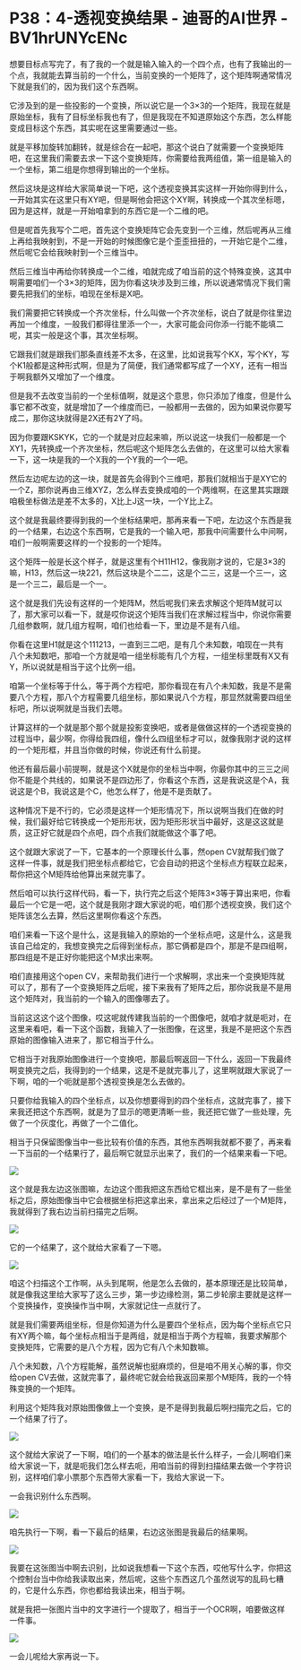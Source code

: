 # P38：4-透视变换结果 - 迪哥的AI世界 - BV1hrUNYcENc

想要目标点写完了，有了我的一个就是输入输入的一个四个点，也有了我输出的一个点，我就能去算当前的一个什么，当前变换的一个矩阵了，这个矩阵啊通常情况下就是我们的，因为我们这个东西啊。

它涉及到的是一些投影的一个变换，所以说它是一个3×3的一个矩阵，我现在就是原始坐标，我有了目标坐标我也有了，但是我现在不知道原始这个东西，怎么样能变成目标这个东西，其实呢在这里需要通过一些。

就是平移加旋转加翻转，就是综合在一起吧，那这个说白了就需要一个变换矩阵吧，在这里我们需要去求一下这个变换矩阵，你需要给我两组值，第一组是输入的一个坐标，第二组是你想得到输出的一个坐标。

然后这块是这样给大家简单说一下吧，这个透视变换其实这样一开始你得到什么，一开始其实在这里只有XY吧，但是啊他会把这个XY啊，转换成一个其次坐标嗯，因为是这样，就是一开始咱拿到的东西它是一个二维的吧。

但是呢首先我写个二吧，首先这个变换矩阵它会先变到一个三维，然后呢再从三维上再给我映射到，不是一开始的时候图像它是个歪歪扭扭的，一开始它是个二维，然后呢它会给我映射到一个三维当中。

然后三维当中再给你转换成一个二维，咱就完成了咱当前的这个特殊变换，这其中啊需要咱们一个3×3的矩阵，因为你看这块涉及到三维，所以说通常情况下我们需要先把我们的坐标，咱现在坐标是X吧。

我们需要把它转换成一个齐次坐标，什么叫做一个齐次坐标，说白了就是你往里边再加一个维度，一般我们都得往里添一个一，大家可能会问你添一行能不能填二呢，其实一般是这个事，其次坐标啊。

它跟我们就是跟我们那条直线差不太多，在这里，比如说我写个KX，写个KY，写个K1般都是这种形式啊，但是为了简便，我们通常都写成了一个XY，还有一相当于啊我额外又增加了一个维度。

但是我不去改变当前的一个坐标值啊，就是这个意思，你只添加了维度，但是什么事它都不改变，就是增加了一个维度而已，一般都用一去做的，因为如果说你要写成二，那你这块就得是2X还有2Y了吗。

因为你要跟KSKYK，它的一个就是对应起来嘛，所以说这一块我们一般都是一个XY1，先转换成一个齐次坐标，然后呢这个矩阵怎么去做的，在这里可以给大家看一下，这一块是我的一个X我的一个Y我的一个一吧。

然后左边呢左边的这一块，就是首先会得到个三维吧，那我们就相当于是XY它的一个Z，那你说再由三维XYZ，怎么样去变换成咱的一个两维啊，在这里其实跟跟咱极坐标做法是差不太多的，X比上J这一块，一个Y比上Z。

这个就是我最终要得到我的一个坐标结果吧，那再来看一下吧，左边这个东西是我的一个结果，右边这个东西啊，它是我的一个输入吧，那我中间需要什么中间啊，咱们一般啊需要这样的一个投影的一个矩阵。

这个矩阵一般是长这个样子，就是这里有个H11H12，像我刚才说的，它是3×3的嘛，H13，然后这一块221，然后这块是个二二，这是个二三，这是一个三一，这是一个三二，最后是一个一。

这个就是我们先设有这样的一个矩阵M，然后呢我们来去求解这个矩阵M就可以了，那大家可以看一下，就是哎你说这个矩阵当我们在求解过程当中，你说你需要几组参数啊，就几组方程啊，咱们也给看一下，里边是不是有八组。

你看在这里H1就是这个111213，一直到三二吧，是有几个未知数，咱现在一共有八个未知数吧，那咱一个方就是咱一组坐标能有几个方程，一组坐标里既有X又有Y，所以说就是相当于这个比例一组。

咱第一个坐标等于什么，等于两个方程吧，那你看现在有八个未知数，我是不是需要八个方程，那八个方程需要几组坐标，那如果说八个方程，那显然就需要四组坐标吧，所以说啊就是当我们去嗯。

计算这样的一个就是那个那个就是投影变换吧，或者是做做这样的一个透视变换的过程当中，最少啊，你得给我四组，像什么四组坐标才可以，就像我刚才说的这样的一个矩形框，并且当你做的时候，你说还有什么前提。

他还有最后最小前提啊，就是这个X就是你的坐标当中啊，你最你其中的三三之间你不能是个共线的，如果说不是四边形了，你看这个东西，这是我说这是个A，我说这是个B，我说这是个C，他怎么样了，他是不是贡献了。

这种情况下是不行的，它必须是这样一个矩形情况下，所以说啊当我们在做的时候，我们最好给它转换成一个矩形形状，因为矩形形状当中最好，这是这这就是质，这正好它就是四个点吧，四个点我们就能做这个事了吧。

这个就跟大家说了一下，它基本的一个原理长什么事，然open CV就帮我们做了这样一件事，就是我们把坐标点都给它，它会自动的把这个坐标点方程联立起来，帮你把这个M矩阵给他算出来就完事了。

然后咱可以执行这样代码，看一下，执行完之后这个矩阵3×3等于算出来吧，你看最后一个它是一吧，这个就是我刚才跟大家说的呃，咱们那个透视变换，我们这个矩阵该怎么去算，然后这里啊你看这个东西。

咱们来看一下这个是什么，这是我输入的原始的一个坐标点吧，这是什么，这是我该自己给定的，我想变换完之后得到坐标点，那它俩都是四个，那是不是四组啊，那四组是不是正好你能把这个M求出来啊。

咱们直接用这个open CV，来帮助我们进行一个求解啊，求出来一个变换矩阵就可以了，那有了一个变换矩阵之后呢，接下来我有了矩阵之后，那你说我是不是用这个矩阵对，我当前的一个输入的图像哪去了。

当前这这这个这个图像，哎这呢就传建我当前的一个图像吧，就咱才就是呃对，在这里来看吧，看一下这个函数，我输入了一张图像，在这里，我是不是把这个东西原始的图像输入进来了，那它相当于什么。

它相当于对我原始图像进行一个变换吧，那最后啊返回一下什么，返回一下我最终啊变换完之后，我得到的一个结果，这是不是就完事儿了，这里啊就跟大家说了一下啊，咱的一个呃就是那个透视变换是怎么去做的。

只要你给我输入的四个坐标点，以及你想要得到的四个坐标点，这就完事了，接下来我还把这个东西啊，就是为了显示的嗯更清晰一些，我还把它做了一些处理，先做了一个灰度化，再做了一个二值化。

相当于只保留图像当中一些比较有价值的东西，其他东西啊我就都不要了，再来看一下当前的一个结果行了，最后啊它就显示出来了，我们的一个结果来看一下吧。



![](img/5ce5ab0485d6218df12a27f7d23832cb_1.png)

这个就是我左边这张图嘛，左边这个图我把这东西给它框出来，是不是有了一些坐标之后，原始图像当中它会根据坐标把这拿出来，拿出来之后经过了一个M矩阵，我就得到了我右边当前扫描完之后啊。



![](img/5ce5ab0485d6218df12a27f7d23832cb_3.png)

它的一个结果了，这个就给大家看了一下嗯。

![](img/5ce5ab0485d6218df12a27f7d23832cb_5.png)

咱这个扫描这个工作啊，从头到尾啊，他是怎么去做的，基本原理还是比较简单，就是像我这里给大家写了这么三步，第一步边缘检测，第二步轮廓主要就是这样一个变换操作，变换操作当中啊，大家就记住一点就行了。

就是我们需要两组坐标，但是你知道为什么是要四个坐标点，因为每个坐标点它只有XY两个嘛，每个坐标点相当于是两组，就是相当于两个方程嘛，我要求解那个变换矩阵，它需要的是八个方程，因为它有八个未知数嘛。

八个未知数，八个方程能解，虽然说解也挺麻烦的，但是咱不用关心解的事，你交给open CV去做，这就完事了，最终呢它就会给我返回来那个M矩阵，我的一个特殊变换的一个矩阵。

利用这个矩阵我对原始图像做上一个变换，是不是得到我最后啊扫描完之后，它的一个结果了行了。

![](img/5ce5ab0485d6218df12a27f7d23832cb_7.png)

这个就给大家说了一下啊，咱们的一个基本的做法是长什么样子，一会儿啊咱们来给大家说一下，就是呃我们怎么样去呃，用咱当前的得到扫描结果去做一个字符识别，这样咱们拿小票那个东西带大家看一下，我给大家说一下。

一会我识别什么东西啊。

![](img/5ce5ab0485d6218df12a27f7d23832cb_9.png)

咱先执行一下啊，看一下最后的结果，右边这张图是我最后的结果啊。

![](img/5ce5ab0485d6218df12a27f7d23832cb_11.png)

我要在这张图当中啊去识别，比如说我想看一下这个东西，哎他写什么字，你把这个控制台当中你给我读取出来，然后呢，这些个东西这几个虽然说写的乱码七糟的，它是什么东西，你也都给我读出来，相当于啊。

就是我把一张图片当中的文字进行一个提取了，相当于一个OCR啊，咱要做这样一件事。

![](img/5ce5ab0485d6218df12a27f7d23832cb_13.png)

一会儿呢给大家再说一下。